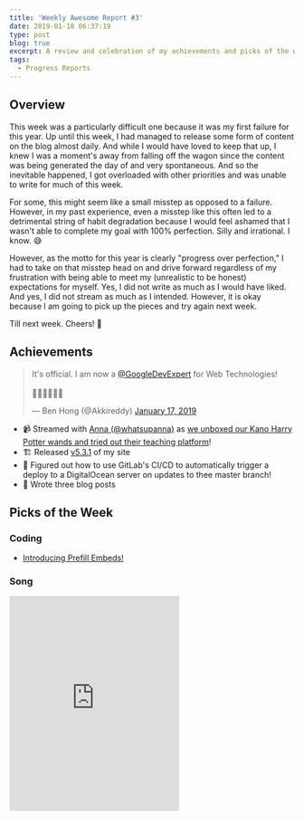 ```yaml
---
title: 'Weekly Awesome Report #3'
date: 2019-01-18 06:37:19
type: post
blog: true
excerpt: A review and celebration of my achievements and picks of the week for the week leading up to January 18th, 2019.
tags:
  - Progress Reports
---
```


## Overview

This week was a particularly difficult one because it was my first failure for this year. Up until this week, I had managed to release some form of content on the blog almost daily. And while I would have loved to keep that up, I knew I was a moment's away from falling off the wagon since the content was being generated the day of and very spontaneous. And so the inevitable happened, I got overloaded with other priorities and was unable to write for much of this week.

For some, this might seem like a small misstep as opposed to a failure. However, in my past experience, even a misstep like this often led to a detrimental string of habit degradation because I would feel ashamed that I wasn't able to complete my goal with 100% perfection. Silly and irrational. I know. 😅

However, as the motto for this year is clearly "progress over perfection," I had to take on that misstep head on and drive forward regardless of my frustration with being able to meet my (unrealistic to be honest) expectations for myself. Yes, I did not write as much as I would have liked. And yes, I did not stream as much as I intended. However, it is okay because I am going to pick up the pieces and try again next week.

Till next week. Cheers! 🥂

## Achievements

<blockquote class="twitter-tweet" data-lang="en" data-twitter-id="1085947964063993858">
    <div class="twitter-tweet--static">
        <p lang="en" dir="ltr">It&#39;s official. I am now a <a href="https://twitter.com/GoogleDevExpert?ref_src=twsrc%5Etfw">@GoogleDevExpert</a> for Web Technologies! <br><br>🎊🎉🍾🎊🎉🍾</p>&mdash; Ben Hong (@Akkireddy) <a href="https://twitter.com/Akkireddy/status/1085947964063993858?ref_src=twsrc%5Etfw">January 17, 2019</a>
    </div>
</blockquote>

- 📹 Streamed with [Anna (@whatsupanna)](https://www.twitter.com/whatsupanna) as [we unboxed our Kano Harry Potter wands and tried out their teaching platform](https://www.youtube.com/watch?v=_FzvzQq8GBE)!
- 🏗️ Released [v5.3.1](https://github.com/Akkireddy/Akkireddy/blob/master/CHANGELOG.md) of my site
- 🎊 Figured out how to use GitLab's CI/CD to automatically trigger a deploy to a DigitalOcean server on updates to thee master branch!
- 📝 Wrote three blog posts

## Picks of the Week

### Coding

- [Introducing Prefill Embeds!](https://blog.codepen.io/2019/01/17/introducing-prefill-embeds/)

### Song

<iframe src="https://open.spotify.com/embed/track/4BiiOzZCrXEzHRLYcYFiD5" width="300" height="380" frameborder="0" allowtransparency="true" allow="encrypted-media"></iframe>
